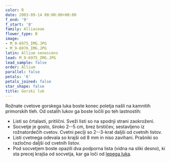 ```yaml
---
color: R
date: 2003-09-14 00:00:00+00:00
f_end: '9'
f_start: '8'
family: Alliaceae
flower_type: B
image:
- M_9-6975_IMG.JPG
- M_9-6976_IMG.JPG
latin: Allium senescens
lead: M_9-6975_IMG.JPG
lead_sample: false
order: Allium
parallel: false
petals: '6'
petals_joined: false
star_shape: false
title: Gorski luk
---
```

Rožnate cvetove gorskega luka boste konec poletja našli na kamnitih primorskih tleh. Od ostalih lukov ga boste ločili po teh lastnostih:

-   Listi so črtalasti, pritlični. Sveži listi so na spodnji strani zaokroženi.
-   Socvetje je gosto, široko 2--5 cm, brez brstičev, sestavljeno iz rožnatordečih cvetov. Cvetni peclji so 2--3-krat daljši od cvetnih listov.
-   Listi cvetnega odevala so krajši od 8 mm in niso zavihani. Prašniki so razločno daljši od cvetnih listov.
-   Pod socvetjem boste opazili dva podporna lista (vidna na sliki desno), ki sta precej krajša od socvetja, kar ga loči od [lepega luka](../alliumcarinatumpulchellum/).
